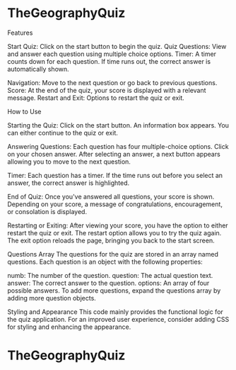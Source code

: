 # TheGeographyQuiz

Features

Start Quiz: Click on the start button to begin the quiz.
Quiz Questions: View and answer each question using multiple choice options.
Timer: A timer counts down for each question. If time runs out, the correct answer is automatically shown.

Navigation: Move to the next question or go back to previous questions.
Score: At the end of the quiz, your score is displayed with a relevant message.
Restart and Exit: Options to restart the quiz or exit.

How to Use

Starting the Quiz:
Click on the start button.
An information box appears. You can either continue to the quiz or exit.

Answering Questions:
Each question has four multiple-choice options.
Click on your chosen answer.
After selecting an answer, a next button appears allowing you to move to the next question.

Timer:
Each question has a timer. If the time runs out before you select an answer, the correct answer is highlighted.

End of Quiz:
Once you've answered all questions, your score is shown.
Depending on your score, a message of congratulations, encouragement, or consolation is displayed.

Restarting or Exiting:
After viewing your score, you have the option to either restart the quiz or exit.
The restart option allows you to try the quiz again.
The exit option reloads the page, bringing you back to the start screen.

Questions Array
The questions for the quiz are stored in an array named questions. Each question is an object with the following properties:

numb: The number of the question.
question: The actual question text.
answer: The correct answer to the question.
options: An array of four possible answers.
To add more questions, expand the questions array by adding more question objects.

Styling and Appearance
This code mainly provides the functional logic for the quiz application. For an improved user experience, consider adding CSS for styling and enhancing the appearance.



# TheGeographyQuiz
